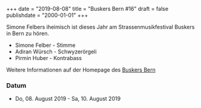 ﻿+++
date = "2019-08-08"
title = "Buskers Bern #16"
draft = false
publishdate = "2000-01-01"
+++

Simone Felbers iheimisch ist dieses Jahr am Strassenmusikfestival Buskers in Bern zu hören.

* Simone Felber - Stimme
* Adiran Würsch - Schwyzerörgeli
* Pirmin Huber - Kontrabass

Weitere Informationen auf der Homepage des [Buskers Bern](http://www.buskersbern.ch)

### Datum

* Do, 08. August 2019 - Sa, 10. August 2019
